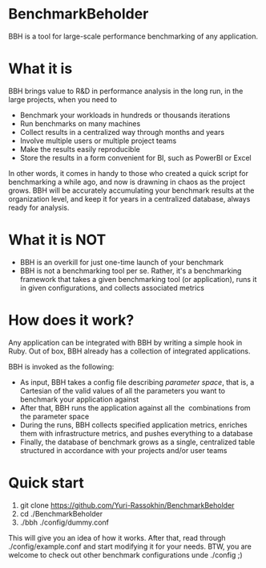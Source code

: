 # BenchmarkBeholder

BBH is a tool for large-scale performance benchmarking of any application.

# What it is

BBH brings value to R&D in performance analysis in the long run, in the large projects, when you need to

* Benchmark your workloads in hundreds or thousands iterations
* Run benchmarks on many machines
* Collect results in a centralized way through months and years
* Involve multiple users or multiple project teams
* Make the results easily reproducible
* Store the results in a form convenient for BI, such as PowerBI or Excel

In other words, it comes in handy to those who created a quick script for benchmarking a while ago, and now is drawning in chaos as the project grows. BBH will be accurately accumulating your benchmark results at the organization level, and keep it for years in a centralized database, always ready for analysis.

# What it is NOT

* BBH is an overkill for just one-time launch of your benchmark
* BBH is not a benchmarking tool per se. Rather, it's a benchmarking framework that takes a given benchmarking tool (or application), runs it in given configurations, and collects associated metrics

# How does it work?

Any application can be integrated with BBH by writing a simple hook in Ruby. Out of box, BBH already has a collection of integrated applications.

BBH is invoked as the following:

* As input, BBH takes a config file describing *parameter space*, that is, a Cartesian of the valid values of all the parameters you want to benchmark your application against
* After that, BBH runs the application against all the  combinations from the parameter space
* During the runs, BBH collects specified application metrics, enriches them with infrastructure metrics, and pushes everything to a database
* Finally, the database of benchmark grows as a single, centralized table structured in accordance with your projects and/or user teams

# Quick start

1. git clone https://github.com/Yuri-Rassokhin/BenchmarkBeholder
2. cd ./BenchmarkBeholder
3. ./bbh ./config/dummy.conf

This will give you an idea of how it works. After that, read through ./config/example.conf and start modifying it for your needs. BTW, you are welcome to check out other benchmark configurations unde ./config ;)
